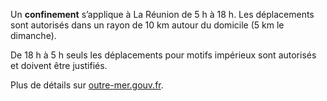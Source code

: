 <div class="conseil conseil-jaune">

Un **confinement** s’applique à La Réunion de 5 h à 18 h. Les déplacements sont autorisés dans un rayon de 10 km autour du domicile (5 km le dimanche).

De 18 h à 5 h seuls les déplacements pour motifs impérieux sont autorisés et doivent être justifiés.

Plus de détails sur [outre-mer.gouv.fr](https://outre-mer.gouv.fr/informations-coronavirus#La%20R%C3%A9union).

</div>

